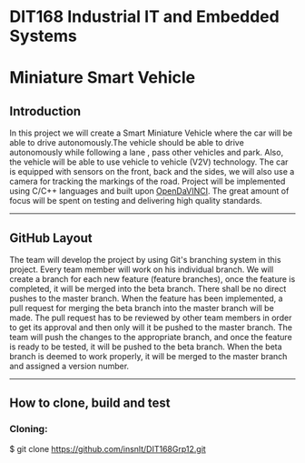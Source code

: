 # DIT168 Industrial IT and Embedded Systems

# Miniature Smart Vehicle

## Introduction
In this project we will create a Smart Miniature Vehicle where the car will be able to drive autonomously.The vehicle should be able to drive autonomously while following a lane , pass other vehicles and park. Also, the vehicle will be able to use vehicle to vehicle (V2V) technology. The car is equipped with sensors on the front, back and the sides, we will also use a camera for tracking the markings of the road. Project will be implemented using C/C++ languages and built upon [OpenDaVINCI](http://opendavinci.cse.chalmers.se/www/). The great amount of focus will be spent on testing and delivering high quality standards.
*****************************************************************************************************
## GitHub Layout
The team will develop the project by using Git's branching system in this project. Every team member will work on his individual branch. We will create a branch for each new feature (feature branches), once the feature is completed, it will be merged into the beta branch. There shall be no direct pushes to the master branch. When the feature has been implemented, a pull request for merging the beta branch into the master branch will be made. The pull request has to be reviewed by other team members in order to get its approval and then only will it be pushed to the master branch. The team will push the changes to the appropriate branch, and once the feature is ready to be tested, it will be pushed to the beta branch. When the beta branch is deemed to work properly, it will be merged to the master branch and assigned a version number.
*****************************************************************************************************
## How to clone, build and test

### Cloning:
$ git clone https://github.com/insnlt/DIT168Grp12.git
